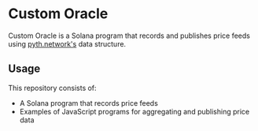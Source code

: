 # Custom Oracle

Custom Oracle is a Solana program that records and publishes price feeds using [pyth.network's](https://pyth.network/) data structure.

## Usage

This repository consists of:

* A Solana program that records price feeds
* Examples of JavaScript programs for aggregating and publishing price data
